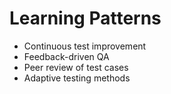 # Learning Patterns

- Continuous test improvement
- Feedback-driven QA
- Peer review of test cases
- Adaptive testing methods
